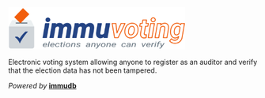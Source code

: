 <img src="./client/immuvoting-logo.svg" height="85">

Electronic voting system allowing anyone to register as an auditor and verify that the election data has not been tampered.

_Powered by_ **[immudb](https://github.com/codenotary/immudb)**
